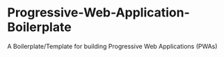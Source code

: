# Progressive-Web-Application-Boilerplate
A Boilerplate/Template for building Progressive Web Applications (PWAs)
